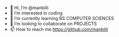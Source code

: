 - 👋 Hi, I’m @manbilli
- 👀 I’m interested in coding
- 🌱 I’m currently learning BS COMPUTER SCIENCES
- 💞️ I’m looking to collaborate on PROJECTS
- 📫 How to reach me https://github.com/manbilli
